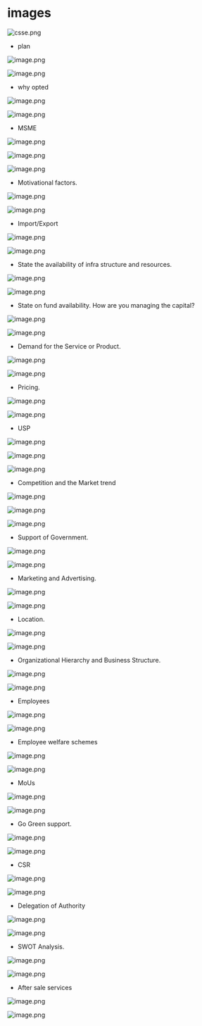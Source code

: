 # images

![csse.png](images%201207927502b680fc90bedf445e15e03a/csse.png)

- plan

![image.png](images%201207927502b680fc90bedf445e15e03a/image.png)

![image.png](images%201207927502b680fc90bedf445e15e03a/image%201.png)

- why opted

![image.png](images%201207927502b680fc90bedf445e15e03a/image%202.png)

![image.png](images%201207927502b680fc90bedf445e15e03a/image%203.png)

- MSME

![image.png](images%201207927502b680fc90bedf445e15e03a/image%204.png)

![image.png](images%201207927502b680fc90bedf445e15e03a/image%205.png)

![image.png](images%201207927502b680fc90bedf445e15e03a/image%206.png)

- Motivational factors.

![image.png](images%201207927502b680fc90bedf445e15e03a/image%207.png)

![image.png](images%201207927502b680fc90bedf445e15e03a/image%208.png)

- Import/Export

![image.png](images%201207927502b680fc90bedf445e15e03a/image%209.png)

![image.png](images%201207927502b680fc90bedf445e15e03a/image%2010.png)

- State the availability of infra structure and resources.

![image.png](images%201207927502b680fc90bedf445e15e03a/image%2011.png)

![image.png](images%201207927502b680fc90bedf445e15e03a/image%2012.png)

- State on fund availability. How are you managing the capital?

![image.png](images%201207927502b680fc90bedf445e15e03a/image%2013.png)

![image.png](images%201207927502b680fc90bedf445e15e03a/image%2014.png)

- Demand for the Service or Product.

![image.png](images%201207927502b680fc90bedf445e15e03a/image%2015.png)

![image.png](images%201207927502b680fc90bedf445e15e03a/image%2016.png)

- Pricing.

![image.png](images%201207927502b680fc90bedf445e15e03a/image%2017.png)

![image.png](images%201207927502b680fc90bedf445e15e03a/image%2018.png)

- USP

![image.png](images%201207927502b680fc90bedf445e15e03a/image%2019.png)

![image.png](images%201207927502b680fc90bedf445e15e03a/image%2020.png)

![image.png](images%201207927502b680fc90bedf445e15e03a/image%2021.png)

- Competition and the Market trend

![image.png](images%201207927502b680fc90bedf445e15e03a/image%2022.png)

![image.png](images%201207927502b680fc90bedf445e15e03a/image%2023.png)

![image.png](images%201207927502b680fc90bedf445e15e03a/image%2024.png)

- Support of Government.

![image.png](images%201207927502b680fc90bedf445e15e03a/image%2025.png)

![image.png](images%201207927502b680fc90bedf445e15e03a/image%2026.png)

- Marketing and Advertising.

![image.png](images%201207927502b680fc90bedf445e15e03a/image%2027.png)

![image.png](images%201207927502b680fc90bedf445e15e03a/image%2028.png)

- Location.

![image.png](images%201207927502b680fc90bedf445e15e03a/image%2029.png)

![image.png](images%201207927502b680fc90bedf445e15e03a/image%2030.png)

- Organizational Hierarchy and Business Structure.

![image.png](../CVA%2011a7927502b680a59311ecab40446b2c/image%2026.png)

![image.png](../CVA%2011a7927502b680a59311ecab40446b2c/image%2027.png)

- Employees

![image.png](images%201207927502b680fc90bedf445e15e03a/image%2031.png)

![image.png](images%201207927502b680fc90bedf445e15e03a/image%2032.png)

- Employee welfare schemes

![image.png](images%201207927502b680fc90bedf445e15e03a/image%2033.png)

![image.png](images%201207927502b680fc90bedf445e15e03a/image%2034.png)

- MoUs

![image.png](images%201207927502b680fc90bedf445e15e03a/image%2035.png)

![image.png](images%201207927502b680fc90bedf445e15e03a/image%2036.png)

- Go Green support.

![image.png](images%201207927502b680fc90bedf445e15e03a/image%2037.png)

![image.png](images%201207927502b680fc90bedf445e15e03a/image%2038.png)

- CSR

![image.png](images%201207927502b680fc90bedf445e15e03a/image%2039.png)

![image.png](images%201207927502b680fc90bedf445e15e03a/image%2040.png)

- Delegation of Authority

![image.png](images%201207927502b680fc90bedf445e15e03a/image%2041.png)

![image.png](images%201207927502b680fc90bedf445e15e03a/image%2042.png)

- SWOT Analysis.

![image.png](images%201207927502b680fc90bedf445e15e03a/image%2043.png)

![image.png](images%201207927502b680fc90bedf445e15e03a/image%2044.png)

- After sale services

![image.png](images%201207927502b680fc90bedf445e15e03a/image%2045.png)

![image.png](images%201207927502b680fc90bedf445e15e03a/image%2046.png)